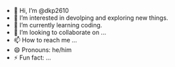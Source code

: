 - 👋 Hi, I’m @dkp2610
- 👀 I’m interested in devolping and exploring new things.
- 🌱 I’m currently learning coding.
- 💞️ I’m looking to collaborate on ...
- 📫 How to reach me ...
- 😄 Pronouns: he/him
- ⚡ Fun fact: ...

<!---
dkp2610/dkp2610 is a ✨ special ✨ repository because its `README.md` (this file) appears on your GitHub profile.
You can click the Preview link to take a look at your changes.
--->
